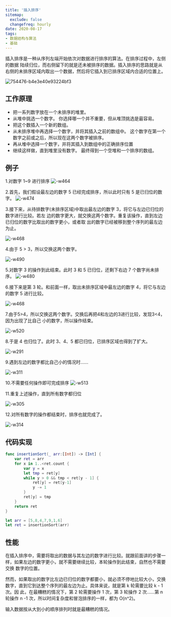 ```yaml
---
title: '插入排序'
sitemap:
  exclude: false
  changefreq: hourly
date: 2020-08-17
tags:
- 数据结构与算法
- 基础
---
```


插入排序是一种从序列左端开始依次对数据进行排序的算法。在排序过程中，左侧的数据 陆续归位，而右侧留下的就是还未被排序的数据。插入排序的思路就是从右侧的未排序区域内取出一个数据，然后将它插入到已排序区域内合适的位置上。

![754476-b4e3e40e93224bf3](http://blog.loveli.site/754476-b4e3e40e93224bf3.gif)

## 工作原理

* 把一系列数字放在一个未排序的堆里。
* 从堆中挑选一个数字。 你选择哪一个并不重要，但从堆顶挑选是最容易。
* 把这个数插入一个新的数组。
* 从未排序堆中再选择一个数字，并将其插入之前的数组中。 这个数字在第一个数字之前或之后，所以现在这两个数字被排序。
* 再从堆中选择一个数字，并将其插入到数组中的正确排序位置
* 继续这样做，直到堆里没有数字。 最终得到一个空堆和一个排序的数组。

## 例子

1.对数字 1~9 进行排序
![-w464](http://blog.loveli.site/2020-08-14-15974187854474.png)

2.首先，我们假设最左边的数字 5 已经完成排序，所以此时只有 5 是已归位的数字。
![-w474](http://blog.loveli.site/2020-08-14-15974188214620.png)

3.接下来，从待排数字(未排序区域)中取出最左边的数字 3，将它与左边已归位的数字进行比较。若左 边的数字更大，就交换这两个数字。重复该操作，直到左边已归位的数字比取出的数字更小，或者取 出的数字已经被移到整个序列的最左边为止。

![-w468](http://blog.loveli.site/2020-08-14-15974188693718.png)

4.由于 5 > 3，所以交换这两个数字。

![-w490](http://blog.loveli.site/2020-08-14-15974189206263.png)

5.对数字 3 的操作到此结束。此时 3 和 5 已归位，还剩下右边 7 个数字尚未排序。
![-w480](http://blog.loveli.site/2020-08-14-15974189493112.png)

6.接下来是第 3 轮。和前面一样，取出未排序区域中最左边的数字 4，将它与左边的数字 5 进行比较。

![-w468](http://blog.loveli.site/2020-08-14-15974189965277.png)

7.由于5>4，所以交换这两个数字。交换后再把4和左边的3进行比较，发现3<4，因为出现了比自己 小的数字，所以操作结束。

![-w520](http://blog.loveli.site/2020-08-14-15974190358164.png)

8.于是 4 也归位了。此时 3、4、5 都已归位，已排序区域也得到了扩大。

![-w291](http://blog.loveli.site/2020-08-14-15974190933068.png)

9.遇到左边的数字都比自己小的情况时......

![-w311](http://blog.loveli.site/2020-08-14-15974191392409.png)

10.不需要任何操作即可完成排序
![-w513](http://blog.loveli.site/2020-08-14-15974191604605.png)

11.重复上述操作，直到所有数字都归位

![-w305](http://blog.loveli.site/2020-08-14-15974191942389.png)

12.对所有数字的操作都结束时，排序也就完成了。

![-w314](http://blog.loveli.site/2020-08-14-15974192214948.png)


## 代码实现

```swift
func insertionSort(_ arr:[Int]) -> [Int] {
    var ret = arr
    for x in 1..<ret.count {
        var y = x
        let tmp = ret[y]
        while y > 0 && tmp < ret[y - 1] {
            ret[y] = ret[y-1]
            y -= 1
        }
        ret[y] = tmp
    }
    return ret
}

let arr = [5,8,4,7,9,1,6]
let ret = insertionSort(arr)
```

## 性能

在插入排序中，需要将取出的数据与其左边的数字进行比较。就跟前面讲的步骤一 样，如果左边的数字更小，就不需要继续比较，本轮操作到此结束，自然也不需要交换 数字的位置。

然而，如果取出的数字比左边已归位的数字都要小，就必须不停地比较大小，交换 数字，直到它到达整个序列的最左边为止。具体来说，就是第 k 轮需要比较 k - 1 次。因 此，在最糟糕的情况下，第 2 轮需要操作 1 次，第 3 轮操作 2 次......第 n 轮操作 n -1 次，所以时间复杂度和冒泡排序的一样，都为 O(n^2)。

输入数据按从大到小的顺序排列时就是最糟糕的情况。
